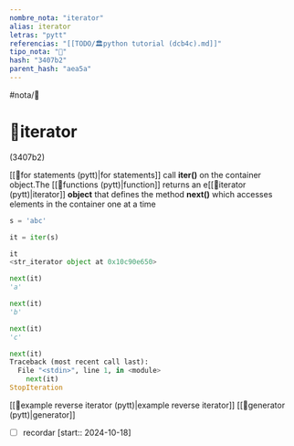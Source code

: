 ```yaml
---
nombre_nota: "iterator"
alias: iterator
letras: "pytt"
referencias: "[[TODO/🏛️python tutorial (dcb4c).md]]"
tipo_nota: "📑"
hash: "3407b2"
parent_hash: "aea5a"
---
```


#nota/📑

# 📑iterator
<div class="hash">(3407b2)</div>

[[📑for statements (pytt)|for statements]] call __iter()__ on the container object.The [[📑functions (pytt)|function]] returns an e[[📑iterator (pytt)|iterator]] __object__ that defines the method __next()__ which accesses elements in the container one at a time 


```python
s = 'abc'

it = iter(s)

it
<str_iterator object at 0x10c90e650>

next(it)
'a'

next(it)
'b'

next(it)
'c'

next(it)
Traceback (most recent call last):
  File "<stdin>", line 1, in <module>
    next(it)
StopIteration
```

[[📑example reverse iterator (pytt)|example reverse iterator]]
[[📑generator (pytt)|generator]]
- [ ] recordar  [start:: 2024-10-18]
